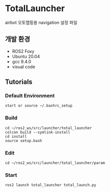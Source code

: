 # TotalLauncher
airbot 오토맵핑용 navigation 설정 파일

## 개발 환경
* ROS2 Foxy
* Ubuntu 20.04
* gcc 9.4.0
* visual code

## Tutorials


### Default Environment
```
start or source ~/.bashrc_setup
```

### Build
```
cd ~/ros2_ws/src/launcher/total_launcher
colcon build --symlink-install
cd install
source setup.bash
```

### Edit
```
cd ~/ros2_ws/src/launcher/total_launcher/param
```

### Start
```
ros2 launch total_launcher total_launch.py
```
